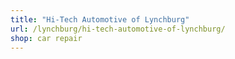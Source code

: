 ```yaml
---
title: "Hi-Tech Automotive of Lynchburg"
url: /lynchburg/hi-tech-automotive-of-lynchburg/
shop: car repair
---
```

